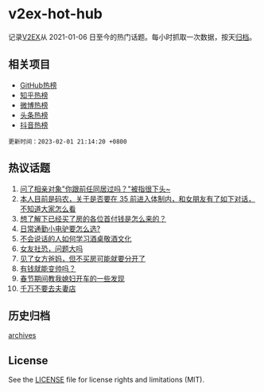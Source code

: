 # v2ex-hot-hub

 记录[V2EX](https://www.v2ex.com/)从 2021-01-06 日至今的热门话题。每小时抓取一次数据，按天[归档](archives)。
 
 ## 相关项目

- [GitHub热榜](https://github.com/it985/github-hot-hub)
- [知乎热榜](https://github.com/it985/zhihu-hot-hub)
- [微博热榜](https://github.com/it985/weibo-hot-hub)
- [头条热榜](https://github.com/it985/toutiao-hot-hub)
- [抖音热榜](https://github.com/it985/douyin-hot-hub)


 `更新时间：2023-02-01 21:14:20 +0800`

## 热议话题

1. [问了相亲对象"你跟前任同居过吗？"被指很下头~](https://www.v2ex.com/t/912146)
1. [本人目前是码农，关于是否要在 35 前进入体制内，和女朋友有了如下对话，不知道大家怎么看](https://www.v2ex.com/t/912179)
1. [想了解下已经买了房的各位首付钱是怎么来的？](https://www.v2ex.com/t/912141)
1. [日常通勤小电驴要怎么选?](https://www.v2ex.com/t/912130)
1. [不会说话的人如何学习酒桌敬酒文化](https://www.v2ex.com/t/912193)
1. [女友社恐，问题大吗](https://www.v2ex.com/t/912159)
1. [见了女方爸妈，但不买房可能就要分开了](https://www.v2ex.com/t/912120)
1. [有钱就能变帅吗？](https://www.v2ex.com/t/912147)
1. [春节期间教我媳妇开车的一些发现](https://www.v2ex.com/t/912166)
1. [千万不要去夫妻店](https://www.v2ex.com/t/912153)

## 历史归档

[archives](archives)

## License

See the [LICENSE](LICENSE) file for license rights and limitations (MIT).
